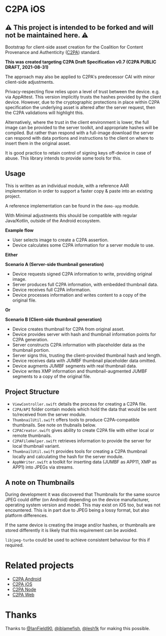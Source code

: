 # C2PA iOS

## ⚠️ This project is intended to be forked and will not be maintained here. ⚠️


Bootstrap for client-side asset creation for the Coalition for Content Provenance and 
Authenticity ([C2PA](https://c2pa.org)) standard. 

**This was created targeting C2PA Draft Specification v0.7 (C2PA PUBLIC DRAFT, 2021-08-31)**

The approach may also be applied to C2PA's predecessor CAI with minor client-side adjustments.

Privacy-respecting flow relies upon a level of trust between the device. e.g. via AppAttest. This version implicitly trusts the hashes provided by the client device. However, due to the cryptographic protections in place within C2PA specification the underlying asset is altered after the server request, then the C2PA validations will highlight this.

Alternatively, where the trust in the client environment is lower, the full image can be provided to the server toolkit, and appropriate hashes will be compiled. But rather than respond with a full-image download the server can respond with data portions and instructions to the client on where to insert them in the original asset.

It is good practice to retain control of signing keys off-device in case of abuse. This library intends to provide some tools for this.

## Usage

This is written as an individual module, with a reference AAR implementation in order to support a faster copy & paste into an existing project.

A reference implementation can be found in the `demo-app` module.

With Minimal adjustments this should be compatible with regular Java/Kotlin, outside of the Android ecosystem.

**Example flow**
* User selects image to create a C2PA assertion.
* Device calculates some C2PA information for a server module to use.

**Either**

**Scenario A (Server-side thumbnail generation)**
* Device requests signed C2PA information to write, providing original image.
* Server produces full C2PA information, with embedded thumbnail data.
* Device receives full C2PA information.
* Device processes information and writes content to a copy of the original file.

**Or**

**Scenario B (Client-side thumbnail generation)**
* Device creates thumbnail for C2PA from original asset.
* Device provides server with hash and thumbnail information points for C2PA generation.
* Server constructs C2PA information with placeholder data as the thumbnail portion.
* Server signs this, trusting the client-provided thumbnail hash and length.
* Device receives data with JUMBF thumbnail placeholder data omitted.
* Device augments JUMBF segments with real thumbnail data.
* Device writes XMP information and thumbnail-augmented JUMBF segments to a copy of the original file.

## Project Structure

* `ViewController.swift` details the process for creating a C2PA file.
* `C2PA/API` folder contain models which hold the data that would be sent to/received from the server module.
* `ThumbnailUtil.swift` offers tools to produce C2PA-compatible thumbnails. See note on thubnails below.
* `C2PACreator.swift` gives ability to create C2PA file with either local or remote thumbnails.
* `C2PAFileHelper.swift` retrieves information to provide the server for local thumbnail variant.
* `ThumbnailUtil.swift` provides tools for creating a C2PA thumbnail locally and calculating the hash for the server module.
* `AppNWriter.swift` a toolkit for inserting data (JUMBF as APP11, XMP as APP1) into JPEGs via streams.


## A note on Thumbnails
During development it was discovered that Thumbnails for the same source JPEG could differ (on Android) depending
on the device manufacturer, operating system version and model. This may exist on iOS too, but was not encountered.
This is in part due to JPEG being a lossy format, but also platform differences.

If the same device is creating the image and/or hashes, or thumbnails are stored differently 
it is likely that this requirement can be avoided.

`libjpeg-turbo` could be used to achieve consistent behaviour for this if required.

# Related projects

- [C2PA Android](https://github.com/serelay/c2pa-android)
- [C2PA iOS](https://github.com/serelay/c2pa-ios)
- [C2PA Node](https://github.com/serelay/c2pa-node)
- [C2PA Web](https://github.com/serelay/c2pa-web)

# Thanks

Thanks to [@IanField90](https://github.com/IanField90), [@iblamefish](https://github.com/iblamefish), [@lesh1k](https://github.com/lesh1k) for making this possible.